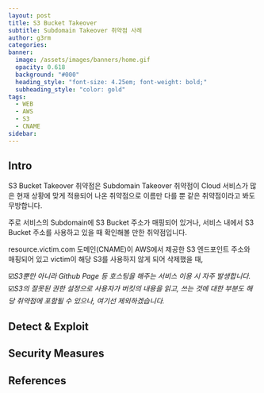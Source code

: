 ```yaml
---
layout: post
title: S3 Bucket Takeover
subtitle: Subdomain Takeover 취약점 사례
author: g3rm
categories: 
banner:
  image: /assets/images/banners/home.gif
  opacity: 0.618
  background: "#000"
  heading_style: "font-size: 4.25em; font-weight: bold;"
  subheading_style: "color: gold"
tags:
  - WEB
  - AWS
  - S3
  - CNAME
sidebar:
---
```



## Intro
S3 Bucket Takeover 취약점은 Subdomain Takeover 취약점이 Cloud 서비스가 많은 현재 상황에 맞게 적용되어 나온 취약점으로 이름만 다를 뿐 같은 취약점이라고 봐도 무방합니다.   

주로 서비스의 Subdomain에 S3 Bucket 주소가 매핑되어 있거나, 서비스 내에서 S3 Bucket 주소를 사용하고 있을 때 확인해볼 만한 취약점입니다.    

resource.victim.com 도메인(CNAME)이 AWS에서 제공한 S3 엔드포인트 주소와 매핑되어 있고 victim이 해당 S3를 사용하지 않게 되어 삭제했을 때, 

☑️*S3뿐만 아니라 Github Page 등 호스팅을 해주는 서비스 이용 시 자주 발생합니다.*   
☑️*S3의 잘못된 권한 설정으로 사용자가 버킷의 내용을 읽고, 쓰는 것에 대한 부분도 해당 취약점에 포함될 수 있으나, 여기선 제외하겠습니다.*
## Detect & Exploit 



## Security Measures

## References

